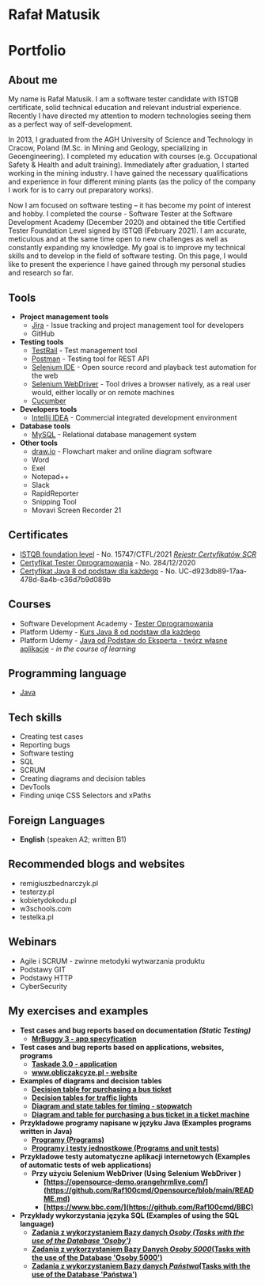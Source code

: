 # Rafał Matusik
# Portfolio 

## About me

My name is Rafał Matusik. I am a software tester candidate with ISTQB certificate, solid technical education and relevant industrial experience. Recently I have directed my attention to modern technologies seeing them as a perfect way of self-development.

In 2013, I graduated from the AGH University of Science and Technology in Cracow, Poland (M.Sc. in Mining and Geology, specializing in Geoengineering). I completed my education with courses (e.g. Occupational Safety & Health and adult training). Immediately after graduation, I started working in the mining industry. I have gained the necessary qualifications and experience in four different mining plants (as the policy of the company I work for is to carry out preparatory works).

Now I am focused on software testing – it has become my point of interest and hobby. I completed the course - Software Tester at the Software Development Academy (December 2020) and obtained the title Certified Tester Foundation Level signed by ISTQB (February 2021). I am accurate, meticulous and at the same time open to new challenges as well as constantly expanding my knowledge. My goal is to improve my technical skills and to develop in the field of software testing. On this page, I would like to present the experience I have gained through my personal studies and research so far.

## Tools
* **Project management tools**
  * [Jira](https://jira.atlassian.com/) - Issue tracking and project management tool for developers
  * GitHub
* **Testing tools**
  * [TestRail](https://www.gurock.com/testrail/) - Test management tool
  * [Postman](https://www.postman.com/product/rest-client/) - Testing tool for REST API
  * [Selenium IDE](https://chrome.google.com/webstore/detail/selenium-ide/mooikfkahbdckldjjndioackbalphokd) - Open source record and playback test automation for the web
  * [Selenium WebDriver](https://www.selenium.dev/projects/) - Tool drives a browser natively, as a real user would, either locally or on remote machines
  * [Cucumber](https://cucumber.io/)
* **Developers tools**
  * [Intellij IDEA](https://www.jetbrains.com/idea/) - Commercial integrated development environment
* **Database tools**
  * [MySQL](https://www.mysql.com/) - Relational database management system
* **Other tools**
  * [draw.io](https://app.diagrams.net/) - Flowchart maker and online diagram software
  * Word
  * Exel
  * Notepad++
  * Slack
  * RapidReporter
  * Snipping Tool
  * Movavi Screen Recorder 21

## Certificates

* [ISTQB  foundation level](https://drive.google.com/file/d/1jKwOiwKF-bFTWBtoLukdbJIX4gXarJbb/view?usp=sharing) - No. 15747/CTFL/2021 _[Rejestr Certyfikatów SCR](http://scr.istqb.org/)_
* [Certyfikat Tester Oprogramowania](https://app.diplomasafe.com/pl-PL/diploma/d4bbf07600067d3ba7835faa5b572b291a09dcd5c/tester-oprogramowania/linkedin_cert) - No. 284/12/2020
* [Certyfikat Java 8 od podstaw dla każdego](https://www.udemy.com/certificate/UC-d923db89-17aa-478d-8a4b-c36d7b9d089b/?utm_campaign=email&utm_source=sendgrid.com&utm_medium=email) - No. UC-d923db89-17aa-478d-8a4b-c36d7b9d089b

## Courses

* Software Development Academy - [Tester Oprogramowania](https://sdacademy.pl/kursy/kurs-tester-zdalny/)
* Platform Udemy - [Kurs Java 8 od podstaw dla każdego](https://www.udemy.com/course/kurs-java-8-od-podstaw-dla-kazdego/learn/lecture/11027866#overview)
* Platform Udemy - [Java od Podstaw do Eksperta - twórz własne aplikacje](https://www.udemy.com/course/java-od-podstaw-do-eksperta-tworz-wasne-aplikacje/learn/lecture/7051018#overview) - _in the course of learning_


## Programming language

* [Java](https://www.oracle.com/pl/java/)

## Tech skills

* Creating test cases
* Reporting bugs
* Software testing
* SQL
* SCRUM
* Creating diagrams and decision tables
* DevTools
* Finding uniqe CSS Selectors and xPaths

## Foreign Languages
* **English** (speaken A2; written B1)
 
## Recommended blogs and websites

  * remigiuszbednarczyk.pl
  * testerzy.pl
  * kobietydokodu.pl
  * w3schools.com
  * testelka.pl
## Webinars
* Agile i SCRUM - zwinne metodyki wytwarzania produktu
* Podstawy GIT
* Podstawy HTTP
* CyberSecurity

## My exercises and examples
* **Test cases and bug reports based on documentation _(Static Testing)_**
  * **[MrBuggy 3 - app specyfication](https://github.com/Raf100cmd/Specyfikacja-aplikacji-MrBuggy-3)**
* **Test cases and bug reports based on applications, websites, programs**
  * **[Taskade 3.0 - application](https://github.com/Raf100cmd/Aplikacja-Taskade-3.0)**
  * **[www.obliczakcyze.pl - website](https://github.com/Raf100cmd/obliczakcyze.pl)**
* **Examples of diagrams and decision tables**
  * **[Decision table for purchasing a bus ticket](https://drive.google.com/file/d/1dwIg3jF0bLLdv5CsMNQheQiwpdyBMAtl/view?usp=sharing)**
  * **[Decision tables for traffic lights](https://drive.google.com/file/d/1ZtI5UUItHjoTU_a4aBogwOoeB4pEzpzP/view?usp=sharing)**
  * **[Diagram and state tables for timing - stopwatch](https://drive.google.com/file/d/1DIkv2MRJsEUUpelk-giAnzME0w4C-fST/view?usp=sharing)**
  * **[Diagram and table for purchasing a bus ticket in a ticket machine](https://drive.google.com/file/d/1Q_YOt5ZswS1K0UaRlQh34pm8Fe0vd94w/view?usp=sharing)**
* **Przykładowe programy napisane w języku Java (Examples programs written in Java)**
  * **[Programy (Programs)](https://github.com/Raf100cmd/Programy)**
  * **[Programy i testy jednostkowe (Programs and unit tests)](https://github.com/Raf100cmd/Programy_i_testy_jednostkowe)**
* **Przykładowe testy automatyczne aplikacji internetowych (Examples of automatic tests of web applications)**
  * **Przy użyciu Selenium WebDriver (Using Selenium WebDriver )**
      * **[https://opensource-demo.orangehrmlive.com/](https://github.com/Raf100cmd/Opensource/blob/main/README.md)**
      * **[https://www.bbc.com/](https://github.com/Raf100cmd/BBC)**
* **Przykłady wykorzystania języka SQL (Examples of using the SQL language)**
  * **[Zadania z wykorzystaniem Bazy danych _Osoby (Tasks with the use of the Database 'Osoby')_](https://github.com/Raf100cmd/SQL_Baza_Danych_Osoby)**
  * **[Zadania z wykorzystaniem Bazy Danych _Osoby 5000_(Tasks with the use of the Database 'Osoby 5000')](https://github.com/Raf100cmd/SQL_Baza_Danych_Osoby)**
  * **[Zadania z wykorzystaniem Bazy danych _Państwa_(Tasks with the use of the Database 'Państwa')](https://github.com/Raf100cmd/SQL_Baza_Danych_Pa-stwa)**




